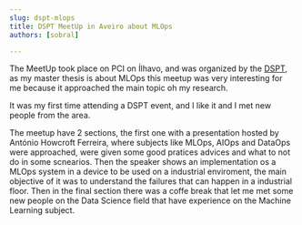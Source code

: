```yaml
---
slug: dspt-mlops
title: DSPT MeetUp in Aveiro about MLOps
authors: [sobral]

---
```


The MeetUp took place on PCI on Ílhavo, and was organized by the [DSPT](https://www.google.com/url?sa=t&rct=j&q=&esrc=s&source=web&cd=&cad=rja&uact=8&ved=2ahUKEwi0_NPL_oSCAxXOUKQEHaMsCzgQFnoECBEQAQ&url=https%3A%2F%2Fwww.meetup.com%2Fdatascienceportugal%2F&usg=AOvVaw252sVWtDNuOyXbJGh8EY0v&opi=89978449), as my master thesis is about MLOps this meetup was very interesting for me because it approached the main topic oh my research.

It was my first time attending a DSPT event, and I like it and I met new people from the area.

The meetup have 2 sections, the first one with a presentation hosted by António Howcroft Ferreira, where subjects like MLOps, AIOps and DataOps were approached, were given some  good pratices advices and what to not do in some scnearios. Then the speaker shows an implementation os a MLOps system in a device to be used on a industrial enviroment, the main objective of it was to understand the failures that can happen in a industrial floor. Then in the final section there was a coffe break that let me met some new people on the Data Science field that have experience on the Machine Learning subject.


